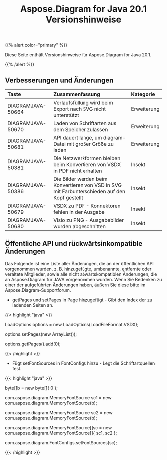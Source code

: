 ﻿---
title: Aspose.Diagram for Java 20.1 Versionshinweise
type: docs
weight: 70
url: /de/java/aspose-diagram-for-java-20-1-release-notes/
---
{{% alert color="primary" %}} 

Diese Seite enthält Versionshinweise für Aspose.Diagram for Java 20.1.

{{% /alert %}} 
## **Verbesserungen und Änderungen**

|**Taste**|**Zusammenfassung**|**Kategorie**|
|:- |:- |:- |
|DIAGRAMJAVA-50664|Verlaufsfüllung wird beim Export nach SVG nicht unterstützt|Erweiterung|
|DIAGRAMJAVA-50670|Laden von Schriftarten aus dem Speicher zulassen|Erweiterung|
|DIAGRAMJAVA-50681|API dauert lange, um diagram-Datei mit großer Größe zu laden|Erweiterung|
|DIAGRAMJAVA-50381|Die Netzwerkformen bleiben beim Konvertieren von VSDX in PDF nicht erhalten|Insekt|
|DIAGRAMJAVA-50386|Die Bilder werden beim Konvertieren von VSD in SVG mit Farbunterschieden auf den Kopf gestellt|Insekt|
|DIAGRAMJAVA-50679|VSDX zu PDF - Konnektoren fehlen in der Ausgabe|Insekt|
|DIAGRAMJAVA-50680|Visio zu PNG - Ausgabebilder wurden abgeschnitten|Insekt|
## **Öffentliche API und rückwärtsinkompatible Änderungen**
Das Folgende ist eine Liste aller Änderungen, die an der öffentlichen API vorgenommen wurden, z. B. hinzugefügte, umbenannte, entfernte oder veraltete Mitglieder, sowie alle nicht abwärtskompatiblen Änderungen, die an Aspose.Diagram für JAVA vorgenommen wurden. Wenn Sie Bedenken zu einer der aufgeführten Änderungen haben, äußern Sie diese bitte im Aspose.Diagram-Supportforum.

- getPages und setPages in Page hinzugefügt - Gibt den Index der zu ladenden Seiten an.

{{< highlight "java" >}}

 LoadOptions options = new LoadOptions(LoadFileFormat.VSDX);

options.setPages(new ArrayList());

options.getPages().add(0);

{{< /highlight >}}

- Fügt setFontSources in FontConfigs hinzu - Legt die Schriftartquellen fest.

{{< highlight "java" >}}

 byte[]b = new byte[]{ 0 };

com.aspose.diagram.MemoryFontSource sc1 = new com.aspose.diagram.MemoryFontSource(b);

com.aspose.diagram.MemoryFontSource sc2 = new com.aspose.diagram.MemoryFontSource(b);

com.aspose.diagram.MemoryFontSource[]sc = new com.aspose.diagram.MemoryFontSource[]{ sc1, sc2 };

com.aspose.diagram.FontConfigs.setFontSources(sc); 

{{< /highlight >}}


